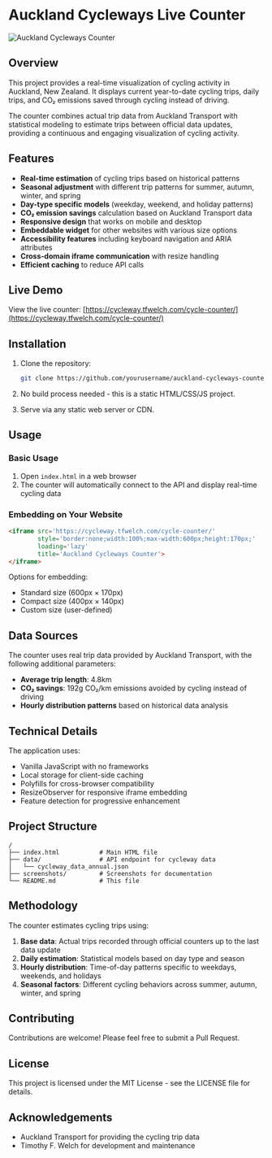 # Auckland Cycleways Live Counter

![Auckland Cycleways Counter](https://via.placeholder.com/800x400?text=Auckland+Cycleways+Counter)

## Overview

This project provides a real-time visualization of cycling activity in Auckland, New Zealand. It displays current year-to-date cycling trips, daily trips, and CO₂ emissions saved through cycling instead of driving.

The counter combines actual trip data from Auckland Transport with statistical modeling to estimate trips between official data updates, providing a continuous and engaging visualization of cycling activity.

## Features

- **Real-time estimation** of cycling trips based on historical patterns
- **Seasonal adjustment** with different trip patterns for summer, autumn, winter, and spring
- **Day-type specific models** (weekday, weekend, and holiday patterns)
- **CO₂ emission savings** calculation based on Auckland Transport data
- **Responsive design** that works on mobile and desktop
- **Embeddable widget** for other websites with various size options
- **Accessibility features** including keyboard navigation and ARIA attributes
- **Cross-domain iframe communication** with resize handling
- **Efficient caching** to reduce API calls

## Live Demo

View the live counter: [https://cycleway.tfwelch.com/cycle-counter/](https://cycleway.tfwelch.com/cycle-counter/)

## Installation

1. Clone the repository:
   ```bash
   git clone https://github.com/yourusername/auckland-cycleways-counter.git
   ```

2. No build process needed - this is a static HTML/CSS/JS project.

3. Serve via any static web server or CDN.

## Usage

### Basic Usage

1. Open `index.html` in a web browser
2. The counter will automatically connect to the API and display real-time cycling data

### Embedding on Your Website

```html
<iframe src='https://cycleway.tfwelch.com/cycle-counter/' 
        style='border:none;width:100%;max-width:600px;height:170px;' 
        loading='lazy' 
        title='Auckland Cycleways Counter'>
</iframe>
```

Options for embedding:
- Standard size (600px × 170px)
- Compact size (400px × 140px)
- Custom size (user-defined)

## Data Sources

The counter uses real trip data provided by Auckland Transport, with the following additional parameters:

- **Average trip length**: 4.8km
- **CO₂ savings**: 192g CO₂/km emissions avoided by cycling instead of driving
- **Hourly distribution patterns** based on historical data analysis

## Technical Details

The application uses:
- Vanilla JavaScript with no frameworks
- Local storage for client-side caching
- Polyfills for cross-browser compatibility
- ResizeObserver for responsive iframe embedding
- Feature detection for progressive enhancement

## Project Structure

```
/
├── index.html           # Main HTML file
├── data/                # API endpoint for cycleway data
│   └── cycleway_data_annual.json
├── screenshots/         # Screenshots for documentation
└── README.md            # This file
```

## Methodology

The counter estimates cycling trips using:

1. **Base data**: Actual trips recorded through official counters up to the last data update
2. **Daily estimation**: Statistical models based on day type and season
3. **Hourly distribution**: Time-of-day patterns specific to weekdays, weekends, and holidays
4. **Seasonal factors**: Different cycling behaviors across summer, autumn, winter, and spring

## Contributing

Contributions are welcome! Please feel free to submit a Pull Request.

## License

This project is licensed under the MIT License - see the LICENSE file for details.

## Acknowledgements

- Auckland Transport for providing the cycling trip data
- Timothy F. Welch for development and maintenance
